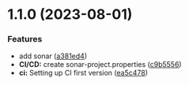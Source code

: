 # 1.1.0 (2023-08-01)


### Features

* add sonar ([a381ed4](https://github.com/UpStreamPay/payment-plugin-magento/commit/a381ed444e2956cd822264e54259442191063667))
* **CI/CD:** create sonar-project.properties ([c9b5556](https://github.com/UpStreamPay/payment-plugin-magento/commit/c9b5556fee41fb5adc02bdcc4c6b9d949167cc8d))
* **ci:** Setting up CI first version ([ea5c478](https://github.com/UpStreamPay/payment-plugin-magento/commit/ea5c478519233f49ec794976df1c34739f21df8d))



